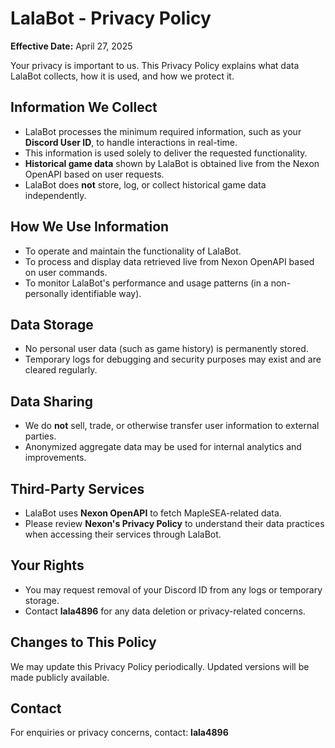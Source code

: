 # LalaBot - Privacy Policy

**Effective Date:** April 27, 2025

Your privacy is important to us. This Privacy Policy explains what data LalaBot collects, how it is used, and how we protect it.

## Information We Collect
- LalaBot processes the minimum required information, such as your **Discord User ID**, to handle interactions in real-time.
- This information is used solely to deliver the requested functionality.
- **Historical game data** shown by LalaBot is obtained live from the Nexon OpenAPI based on user requests.
- LalaBot does **not** store, log, or collect historical game data independently.

## How We Use Information
- To operate and maintain the functionality of LalaBot.
- To process and display data retrieved live from Nexon OpenAPI based on user commands.
- To monitor LalaBot's performance and usage patterns (in a non-personally identifiable way).

## Data Storage
- No personal user data (such as game history) is permanently stored.
- Temporary logs for debugging and security purposes may exist and are cleared regularly.

## Data Sharing
- We do **not** sell, trade, or otherwise transfer user information to external parties.
- Anonymized aggregate data may be used for internal analytics and improvements.

## Third-Party Services
- LalaBot uses **Nexon OpenAPI** to fetch MapleSEA-related data.
- Please review **Nexon's Privacy Policy** to understand their data practices when accessing their services through LalaBot.

## Your Rights
- You may request removal of your Discord ID from any logs or temporary storage.
- Contact **lala4896** for any data deletion or privacy-related concerns.

## Changes to This Policy
We may update this Privacy Policy periodically. Updated versions will be made publicly available.

## Contact
For enquiries or privacy concerns, contact: **lala4896**
